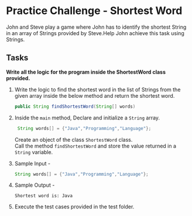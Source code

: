 # Practice Challenge - Shortest Word

John and Steve play a game where John has to identify the shortest String in an array of Strings provided by Steve.Help John achieve this task using Strings.

## Tasks

**Write all the logic for the program inside the ShortestWord class provided.**

1. Write the logic to find the shortest word in the list of Strings from the given array inside the below method and return the shortest word.

   ```java
   public String findShortestWord(String[] words)
   ```

2. Inside the `main` method, Declare and initialize a `String` array.

   ```java
    String words[] = {"Java","Programming","Language"};
   ```

   Create an object of the class `ShortestWord` class.\
   Call the method `findShortestWord` and store the value returned in a `String` variable.

3. Sample Input -

   ```java
   String words[] = {"Java","Programming","Language"};
   ```

4. Sample Output -

   ```text
   Shortest word is: Java
   ```

5. Execute the test cases provided in the test folder.
